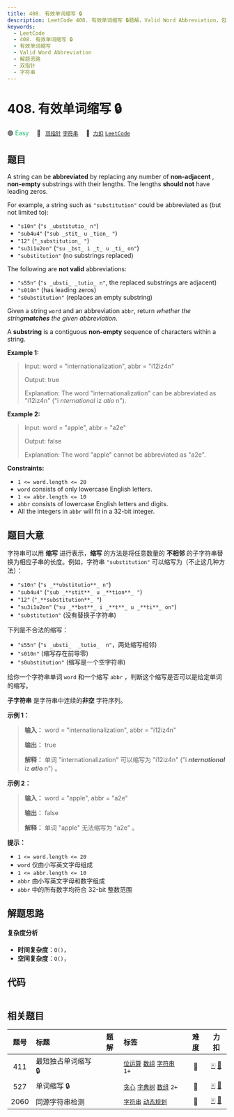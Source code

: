 ```yaml
---
title: 408. 有效单词缩写 🔒
description: LeetCode 408. 有效单词缩写 🔒题解，Valid Word Abbreviation，包含解题思路、复杂度分析以及完整的 JavaScript 代码实现。
keywords:
  - LeetCode
  - 408. 有效单词缩写 🔒
  - 有效单词缩写
  - Valid Word Abbreviation
  - 解题思路
  - 双指针
  - 字符串
---
```


# 408. 有效单词缩写 🔒

🟢 <font color=#15bd66>Easy</font>&emsp; 🔖&ensp; [`双指针`](/tag/two-pointers.md) [`字符串`](/tag/string.md)&emsp; 🔗&ensp;[`力扣`](https://leetcode.cn/problems/valid-word-abbreviation) [`LeetCode`](https://leetcode.com/problems/valid-word-abbreviation)

## 题目

A string can be **abbreviated** by replacing any number of **non-adjacent** ,
**non-empty** substrings with their lengths. The lengths **should not** have
leading zeros.

For example, a string such as `"substitution"` could be abbreviated as (but
not limited to):

  * `"s10n"` (`"s _ubstitutio_ n"`)
  * `"sub4u4"` (`"sub _stit_ u _tion_ "`)
  * `"12"` (`"_substitution_ "`)
  * `"su3i1u2on"` (`"su _bst_ i _t_ u _ti_ on"`)
  * `"substitution"` (no substrings replaced)

The following are **not valid** abbreviations:

  * `"s55n"` (`"s _ubsti_ _tutio_ n"`, the replaced substrings are adjacent)
  * `"s010n"` (has leading zeros)
  * `"s0ubstitution"` (replaces an empty substring)

Given a string `word` and an abbreviation `abbr`, return _whether the
string**matches** the given abbreviation_.

A **substring** is a contiguous **non-empty** sequence of characters within a
string.



**Example 1:**

> Input: word = "internationalization", abbr = "i12iz4n"
> 
> Output: true
> 
> Explanation: The word "internationalization" can be abbreviated as "i12iz4n" ("i _nternational_ iz _atio_ n").

**Example 2:**

> Input: word = "apple", abbr = "a2e"
> 
> Output: false
> 
> Explanation: The word "apple" cannot be abbreviated as "a2e".

**Constraints:**

  * `1 <= word.length <= 20`
  * `word` consists of only lowercase English letters.
  * `1 <= abbr.length <= 10`
  * `abbr` consists of lowercase English letters and digits.
  * All the integers in `abbr` will fit in a 32-bit integer.


## 题目大意

字符串可以用 **缩写** 进行表示，**缩写** 的方法是将任意数量的 **不相邻** 的子字符串替换为相应子串的长度。例如，字符串
`"substitution"` 可以缩写为（不止这几种方法）：

  * `"s10n"` (`"s _**ubstitutio**_ n"`)
  * `"sub4u4"` (`"sub _**stit**_ u _**tion**_ "`)
  * `"12"` (`"_**substitution**_ "`)
  * `"su3i1u2on"` (`"su _**bst**_ i _**t**_ u _**ti**_ on"`)
  * `"substitution"` (没有替换子字符串)

下列是不合法的缩写：

  * `"s55n"` (`"s _ubsti_  _tutio_  n"`，两处缩写相邻)
  * `"s010n"` (缩写存在前导零)
  * `"s0ubstitution"` (缩写是一个空字符串)

给你一个字符串单词 `word` 和一个缩写 `abbr` ，判断这个缩写是否可以是给定单词的缩写。

**子字符串** 是字符串中连续的**非空** 字符序列。



**示例 1：**

> 
> 
> 
> 
> 
> **输入：** word = "internationalization", abbr = "i12iz4n"
> 
> **输出：** true
> 
> **解释：** 单词 "internationalization" 可以缩写为 "i12iz4n" ("i _**nternational**_ iz _**atio**_ n") 。
> 
> 

**示例 2：**

> 
> 
> 
> 
> 
> **输入：** word = "apple", abbr = "a2e"
> 
> **输出：** false
> 
> **解释：** 单词 "apple" 无法缩写为 "a2e" 。
> 
> 



**提示：**

  * `1 <= word.length <= 20`
  * `word` 仅由小写英文字母组成
  * `1 <= abbr.length <= 10`
  * `abbr` 由小写英文字母和数字组成
  * `abbr` 中的所有数字均符合 32-bit 整数范围


## 解题思路

#### 复杂度分析

- **时间复杂度**：`O()`，
- **空间复杂度**：`O()`，

## 代码

```javascript

```

## 相关题目

<!-- prettier-ignore -->
| 题号 | 标题 | 题解 | 标签 | 难度 | 力扣 |
| :------: | :------ | :------: | :------ | :------: | :------: |
| 411 | 最短独占单词缩写 🔒 |  |  [`位运算`](/tag/bit-manipulation.md) [`数组`](/tag/array.md) [`字符串`](/tag/string.md) `1+` | 🔴 | [🀄️](https://leetcode.cn/problems/minimum-unique-word-abbreviation) [🔗](https://leetcode.com/problems/minimum-unique-word-abbreviation) |
| 527 | 单词缩写 🔒 |  |  [`贪心`](/tag/greedy.md) [`字典树`](/tag/trie.md) [`数组`](/tag/array.md) `2+` | 🔴 | [🀄️](https://leetcode.cn/problems/word-abbreviation) [🔗](https://leetcode.com/problems/word-abbreviation) |
| 2060 | 同源字符串检测 |  |  [`字符串`](/tag/string.md) [`动态规划`](/tag/dynamic-programming.md) | 🔴 | [🀄️](https://leetcode.cn/problems/check-if-an-original-string-exists-given-two-encoded-strings) [🔗](https://leetcode.com/problems/check-if-an-original-string-exists-given-two-encoded-strings) |